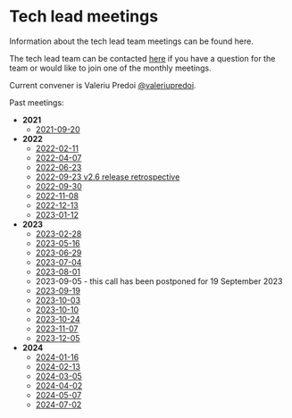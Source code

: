 Tech lead meetings
==================

Information about the tech lead team meetings can be found here.

The tech lead team can be contacted
[here](https://github.com/orgs/ESMValGroup/teams/technical-lead-development-team)
if you have a question for the team or would like to join one of the monthly meetings.

Current convener is Valeriu Predoi [@valeriupredoi](https://github.com/valeriupredoi).

Past meetings:
  - **2021**
    - [2021-09-20](Minutes/20210920.md)
  - **2022**
    - [2022-02-11](Minutes/20220211.md)
    - [2022-04-07](Minutes/20220407.md)
    - [2022-06-23](Minutes/20220623.md)
    - [2022-09-23 v2.6 release retrospective](Minutes/20220923.md)
    - [2022-09-30](Minutes/20220930.md)
    - [2022-11-08](Minutes/20221108.md)
    - [2022-12-13](Minutes/20221213.md)
    - [2023-01-12](Minutes/20230112.md)
  - **2023**
    - [2023-02-28](Minutes/20230228.md)
    - [2023-05-16](Minutes/20230516.md)
    - [2023-06-29](Minutes/20230629.md)
    - [2023-07-04](Minutes/20230704.md)
    - [2023-08-01](Minutes/20230801.md)
    - 2023-09-05 - this call has been postponed for 19 September 2023
    - [2023-09-19](Minutes/20230919.md)
    - [2023-10-03](Minutes/20231003.md)
    - [2023-10-10](Minutes/20231010.md)
    - [2023-10-24](Minutes/20231024.md)
    - [2023-11-07](Minutes/20231107.md)
    - [2023-12-05](Minutes/20231205.md)
  - **2024**
    - [2024-01-16](Minutes/20240116.md)
    - [2024-02-13](Minutes/20240213.md)
    - [2024-03-05](Minutes/20240305.md)
    - [2024-04-02](Minutes/20240402.md)
    - [2024-05-07](Minutes/20240507.md)
    - [2024-07-02](Minutes/20240702.md)
